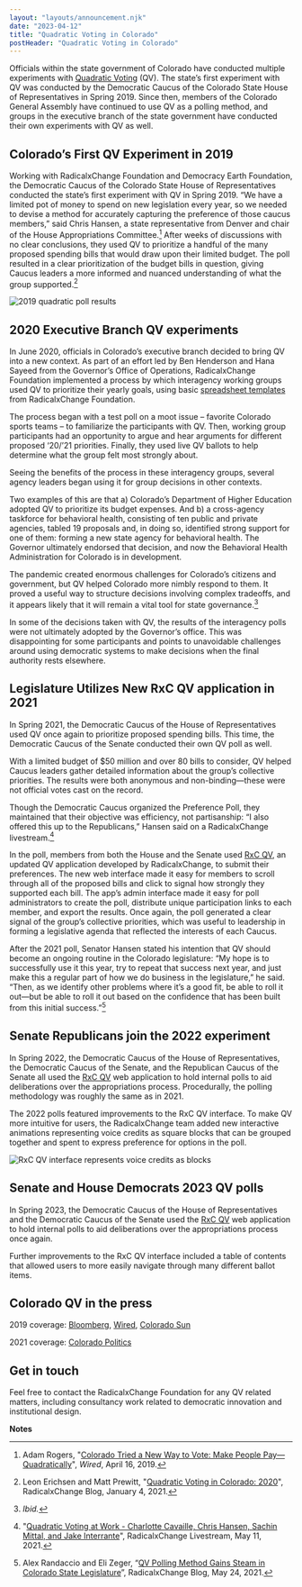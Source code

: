 ```yaml
---
layout: "layouts/announcement.njk"
date: "2023-04-12"
title: "Quadratic Voting in Colorado"
postHeader: "Quadratic Voting in Colorado"
---
```


Officials within the state government of Colorado have conducted multiple experiments with [Quadratic Voting](/concepts/plural-voting/) (QV). The state’s first experiment with QV was conducted by the Democratic Caucus of the Colorado State House of Representatives in Spring 2019. Since then, members of the Colorado General Assembly have continued to use QV as a polling method, and groups in the executive branch of the state government have conducted their own experiments with QV as well.

## Colorado’s First QV Experiment in 2019

Working with RadicalxChange Foundation and Democracy Earth Foundation, the Democratic Caucus of the Colorado State House of Representatives conducted the state’s first experiment with QV in Spring 2019. “We have a limited pot of money to spend on new legislation every year, so we needed to devise a method for accurately capturing the preference of those caucus members,” said Chris Hansen, a state representative from Denver and chair of the House Appropriations Committee.[^1] After weeks of discussions with no clear conclusions, they used QV to prioritize a handful of the many proposed spending bills that would draw upon their limited budget. The poll resulted in a clear prioritization of the budget bills in question, giving Caucus leaders a more informed and nuanced understanding of what the group supported.[^2]

![2019 quadratic poll results](/images/blog/colorado-qv-distribution.png)

## 2020 Executive Branch QV experiments

In June 2020, officials in Colorado’s executive branch decided to bring QV into a new context. As part of an effort led by Ben Henderson and Hana Sayeed from the Governor’s Office of Operations, RadicalxChange Foundation implemented a process by which interagency working groups used QV to prioritize their yearly goals, using basic [spreadsheet templates](https://drive.google.com/drive/folders/1trnAJ1XOLyZk-0mgedZ3G98MQH3xrL0m?usp=sharing) from RadicalxChange Foundation.

The process began with a test poll on a moot issue – favorite Colorado sports teams – to familiarize the participants with QV. Then, working group participants had an opportunity to argue and hear arguments for different proposed ‘20/’21 priorities. Finally, they used live QV ballots to help determine what the group felt most strongly about.

Seeing the benefits of the process in these interagency groups, several agency leaders began using it for group decisions in other contexts.

Two examples of this are that a) Colorado’s Department of Higher Education adopted QV to prioritize its budget expenses. And b) a cross-agency taskforce for behavioral health, consisting of ten public and private agencies, tabled 19 proposals and, in doing so, identified strong support for one of them: forming a new state agency for behavioral health. The Governor ultimately endorsed that decision, and now the Behavioral Health Administration for Colorado is in development.

The pandemic created enormous challenges for Colorado’s citizens and government, but QV helped Colorado more nimbly respond to them. It proved a useful way to structure decisions involving complex tradeoffs, and it appears likely that it will remain a vital tool for state governance.[^3]

In some of the decisions taken with QV, the results of the interagency polls were not ultimately adopted by the Governor’s office. This was disappointing for some participants and points to unavoidable challenges around using democratic systems to make decisions when the final authority rests elsewhere.

## Legislature Utilizes New RxC QV application in 2021

In Spring 2021, the Democratic Caucus of the House of Representatives used QV once again to prioritize proposed spending bills. This time, the Democratic Caucus of the Senate conducted their own QV poll as well.

With a limited budget of $50 million and over 80 bills to consider, QV helped Caucus leaders gather detailed information about the group’s collective priorities. The results were both anonymous and non-binding—these were not official votes cast on the record.

Though the Democratic Caucus organized the Preference Poll, they maintained that their objective was efficiency, not partisanship: “I also offered this up to the Republicans,” Hansen said on a RadicalxChange livestream.[^4]

In the poll, members from both the House and the Senate used [RxC QV](https://quadraticvote.radicalxchange.org/), an updated QV application developed by RadicalxChange, to submit their preferences. The new web interface made it easy for members to scroll through all of the proposed bills and click to signal how strongly they supported each bill. The app’s admin interface made it easy for poll administrators to create the poll, distribute unique participation links to each member, and export the results. Once again, the poll generated a clear signal of the group’s collective priorities, which was useful to leadership in forming a legislative agenda that reflected the interests of each Caucus.

After the 2021 poll, Senator Hansen stated his intention that QV should become an ongoing routine in the Colorado legislature: “My hope is to successfully use it this year, try to repeat that success next year, and just make this a regular part of how we do business in the legislature,” he said. “Then, as we identify other problems where it’s a good fit, be able to roll it out—but be able to roll it out based on the confidence that has been built from this initial success.”[^5]

## Senate Republicans join the 2022 experiment

In Spring 2022, the Democratic Caucus of the House of Representatives, the Democratic Caucus of the Senate, and the Republican Caucus of the Senate all used the [RxC QV](https://quadraticvote.radicalxchange.org/) web application to hold internal polls to aid deliberations over the appropriations process. Procedurally, the polling methodology was roughly the same as in 2021.

The 2022 polls featured improvements to the RxC QV interface. To make QV more intuitive for users, the RadicalxChange team added new interactive animations representing voice credits as square blocks that can be grouped together and spent to express preference for options in the poll.

![RxC QV interface represents voice credits as blocks](/images/blog/qv-blocks.png)

## Senate and House Democrats 2023 QV polls

In Spring 2023, the Democratic Caucus of the House of Representatives and the Democratic Caucus of the Senate used the [RxC QV](https://quadraticvote.radicalxchange.org/) web application to hold internal polls to aid deliberations over the appropriations process once again.

Further improvements to the RxC QV interface included a table of contents that allowed users to more easily navigate through many different ballot items.

## Colorado QV in the press

 2019 coverage:
[Bloomberg](https://www.bloomberg.com/news/articles/2019-05-01/a-new-way-of-voting-that-makes-zealotry-expensive),
[Wired](https://www.wired.com/story/colorado-quadratic-voting-experiment/),
[Colorado Sun](https://coloradosun.com/2019/05/28/quadratic-voting-colorado-house-budget/)

2021 coverage:
[Colorado Politics](https://www.coloradopolitics.com/news/quadratic-voting-or-how-general-assembly-democrats-decide-what-to-fund-at-the-last-minute/article_904cf05e-a848-11eb-b88b-0fd0973b21f6.html)

## Get in touch
Feel free to contact the RadicalxChange Foundation for any QV related matters, including consultancy work related to democratic innovation and institutional design.


**Notes**

[^1]: Adam Rogers, "[Colorado Tried a New Way to Vote: Make People Pay—Quadratically](https://www.wired.com/story/colorado-quadratic-voting-experiment/)", *Wired*, April 16, 2019.

[^2]: Leon Erichsen and Matt Prewitt, "[Quadratic Voting in Colorado: 2020](/updates/blog/quadratic-voting-in-colorado-2020/)", RadicalxChange Blog, January 4, 2021.

[^3]: *Ibid.*

[^4]: "[Quadratic Voting at Work - Charlotte Cavaille, Chris Hansen, Sachin Mittal, and Jake Interrante](https://www.youtube.com/watch?v=dNIx52tn1sQ&themeRefresh=1)", RadicalxChange Livestream, May 11, 2021.

[^5]: Alex Randaccio and Eli Zeger, “[QV Polling Method Gains Steam in Colorado State Legislature](/updates/blog/qv-polling-method-gains-steam-in-colorado-state-legislature/)”, RadicalxChange Blog, May 24, 2021.